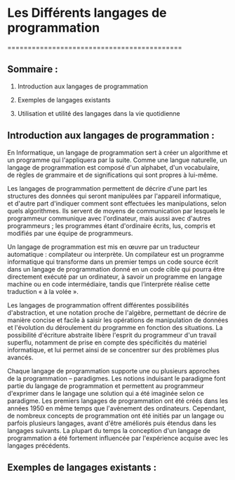 # Les Différents langages de programmation
===========================================

## Sommaire :

1. Introduction aux langages de programmation

2. Exemples de langages existants

3. Utilisation et utilité des langages dans la vie quotidienne



## Introduction aux langages de programmation :

En Informatique, un langage de programmation sert à créer un algorithme et un programme qui l'appliquera par la suite. Comme une langue naturelle, un langage de programmation est composé d'un alphabet, d'un vocabulaire, de règles de grammaire et de significations qui sont propres à lui-même.

Les langages de programmation permettent de décrire d'une part les structures des données qui seront manipulées par l'appareil informatique, et d'autre part d'indiquer comment sont effectuées les manipulations, selon quels algorithmes. Ils servent de moyens de communication par lesquels le programmeur communique avec l'ordinateur, mais aussi avec d'autres programmeurs ; les programmes étant d'ordinaire écrits, lus, compris et modifiés par une équipe de programmeurs. 

Un langage de programmation est mis en œuvre par un traducteur automatique : compilateur ou interprète. Un compilateur est un programme informatique qui transforme dans un premier temps un code source écrit dans un langage de programmation donné en un code cible qui pourra être directement exécuté par un ordinateur, à savoir un programme en langage machine ou en code intermédiaire, tandis que l’interprète réalise cette traduction « à la volée ». 

Les langages de programmation offrent différentes possibilités d'abstraction, et une notation proche de l'algèbre, permettant de décrire de manière concise et facile à saisir les opérations de manipulation de données et l'évolution du déroulement du programme en fonction des situations. La possibilité d'écriture abstraite libère l'esprit du programmeur d'un travail superflu, notamment de prise en compte des spécificités du matériel informatique, et lui permet ainsi de se concentrer sur des problèmes plus avancés.

Chaque langage de programmation supporte une ou plusieurs approches de la programmation – paradigmes. Les notions induisant le paradigme font partie du langage de programmation et permettent au programmeur d'exprimer dans le langage une solution qui a été imaginée selon ce paradigme. 
Les premiers langages de programmation ont été créés dans les années 1950 en même temps que l'avènement des ordinateurs. Cependant, de nombreux concepts de programmation ont été initiés par un langage ou parfois plusieurs langages, avant d'être améliorés puis étendus dans les langages suivants. La plupart du temps la conception d'un langage de programmation a été fortement influencée par l'expérience acquise avec les langages précédents. 


## Exemples de langages existants :

